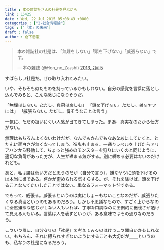 ```yaml
---
title : 本の雑誌社さんの社是を見ながら
link : 16425
date : Wed, 22 Jul 2015 05:08:43 +0000
categories : ["2-社会情報論"]
tags : ["「本」の未来"]
draft : false
author : 倉下忠憲
---
```


<blockquote class="twitter-tweet" lang="ja"><p lang="ja" dir="ltr">本の雑誌社の社是は、「無理をしない」「頭を下げない」「威張らない」です。</p>&mdash; 本の雑誌 (@Hon_no_Zasshi) <a href="https://twitter.com/Hon_no_Zasshi/status/298628151158898689">2013, 2月 5</a></blockquote>
<script async src="//platform.twitter.com/widgets.js" charset="utf-8"></script>

すばらしい社是だ。ぜひ取り入れてみたい。

いや、そもそも似たものを持っているかもしれない。自分の感覚を言葉に落とし込んでみると、こんな感じになりそうだ。

「無理はしない。ただし、負荷は楽しむ」
「頭を下げない。ただし、嫌なヤツには」
「威張らない。ただし、偉そうなことは言う」

一気に、ただの扱いにくい人感が出てきてしまった。まあ、真実なのだから仕方がない。

無理はもちろんよくないわけだが、なんでもかんでもなあなあにしていくと、とたんに面白さが無くなってしまう。進歩も止まる。一通りレベルを上げたらアリアハンから移動して、ちょっと強めのモンスターを狩りにいくのと同じように、適切な負荷があった方が、人生が締まる気がする。別に締める必要はないのだけれども。

あと、私は腰は低い方だと思うのだが（自分で言う）、嫌なヤツに頭を下げるのは本当に嫌である。何かが歪められる気すらする。が、それを除けば、頭を下げることなんてたいしたことではない。単なるフォーマットだである。

でもって、威張る。威張るというのは実にしょーもないことなのだが、威張りたくなる真理というのもあるのだろう。しかし不思議なもので、すごく上からなのに全然嫌味な感じがしない人もいれば、丁寧な口調なのに圧倒的に傲慢さが透けて見える人もいる。言葉は人を表すというが、ある意味ではその通りなのだろう。

こういう風に、自分なりの「社是」を考えてみるのはけっこう面白いかもしれない。もちろん、それに縛られすぎないようにすることも大切だが＿＿というのも、私なりの社是になるだろう。

